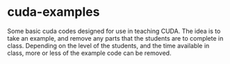 # cuda-examples

Some basic cuda codes designed for use in teaching CUDA. The idea is to take an example, and remove any parts that the students are to complete in class. Depending on the level of the students, and the time available in class, more or less of the example code can be removed.
